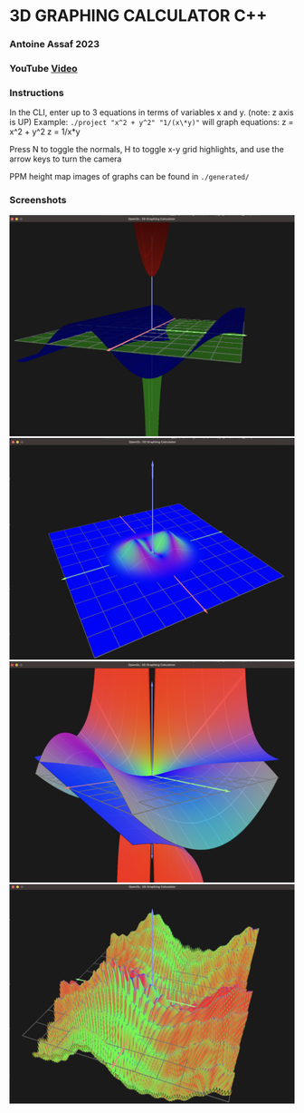 # 3D GRAPHING CALCULATOR C++
### Antoine Assaf 2023

### YouTube [Video](https://youtu.be/RymplOlUg_c)

### Instructions
In the CLI, enter up to 3 equations in terms of variables x and y. (note: z axis is UP) 
Example: `./project "x^2 + y^2" "1/(x\*y)"`
will graph equations:
z = x^2 + y^2
z = 1/x\*y

Press N to toggle the normals, H to toggle x-y grid highlights, and use the arrow keys to turn the camera

PPM height map images of graphs can be found in `./generated/`

### Screenshots
<img src="./media/SC1.png">
<img src="./media/SC2.png"> 
<img src="./media/SC3.png">
<img src="./media/SC4.png">